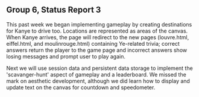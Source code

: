## Group 6, Status Report 3
This past week we began implementing gameplay by creating destinations for 
Kanye to drive too.  Locations are represented as areas of the canvas.  When 
Kanye arrives, the page will redirect to the new pages (louvre.html, 
eiffel.html, and moulinrouge.html) containing Ye-related trivia; correct 
answers return the player to the game page and incorrect answers show losing 
messages and prompt user to play again.

Next we will use session data and persistent data storage to implement the
'scavanger-hunt' aspect of gameplay and a leaderboard.  We missed the mark
on aesthetic development, although we did learn how to display and update
text on the canvas for countdown and speedometer.  